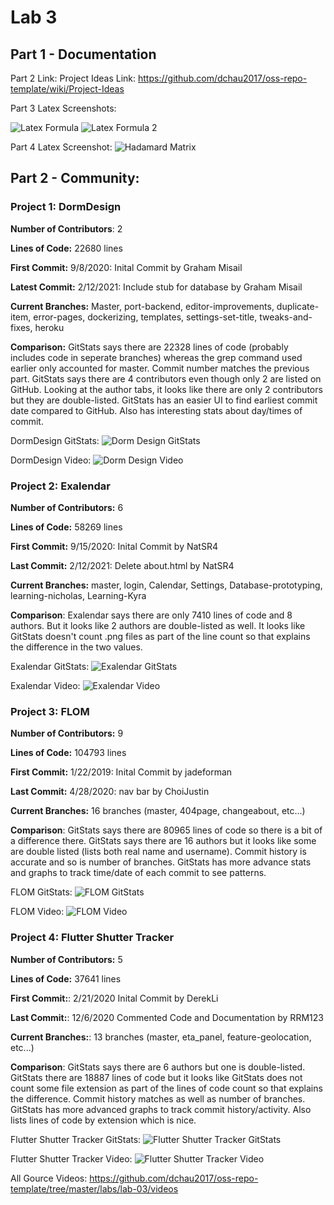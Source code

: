 # Lab 3

## Part 1 - Documentation

Part 2 Link: Project Ideas Link: https://github.com/dchau2017/oss-repo-template/wiki/Project-Ideas

Part 3 Latex Screenshots:

![Latex Formula](./part1_3.png?raw=true)
![Latex Formula 2](./part1_3_2.png?raw=true)

Part 4 Latex Screenshot:
![Hadamard Matrix](./part1_4.png?raw=true)


## Part 2 - Community:

### Project 1: DormDesign

**Number of Contributors**: 2

**Lines of Code:** 22680 lines

**First Commit:** 9/8/2020: Inital Commit by Graham Misail

**Latest Commit:** 2/12/2021: Include stub for database by Graham Misail

**Current Branches:** Master, port-backend, editor-improvements, duplicate-item, error-pages, dockerizing, templates, settings-set-title, tweaks-and-fixes, heroku

**Comparison:** GitStats says there are 22328 lines of code (probably includes code in seperate branches) whereas 
the grep command used earlier only accounted for master. Commit number matches the previous part. GitStats says there are
4 contributors even though only 2 are listed on GitHub. Looking at the author tabs, it looks like there are only 2 contributors
but they are double-listed. GitStats has an easier UI to find earliest commit date compared to GitHub. Also has interesting stats
about day/times of commit.


DormDesign GitStats:
![Dorm Design GitStats](./dormdesignstats.png?raw=true)


DormDesign Video: 
![Dorm Design Video](./dormDesignVideo.png?raw=true)


### Project 2: Exalendar

**Number of Contributors:** 6

**Lines of Code:** 58269 lines

**First Commit:** 9/15/2020: Inital Commit by NatSR4

**Last Commit:** 2/12/2021: Delete about.html by NatSR4

**Current Branches:** master, login, Calendar, Settings, Database-prototyping, learning-nicholas, Learning-Kyra

**Comparison**: Exalendar says there are only 7410 lines of code and 8 authors. But it looks like 2 authors are double-listed as well.
It looks like GitStats doesn't count .png files as part of the line count so that explains the difference in the two values. 

Exalendar GitStats:
![Exalendar GitStats](./ExalendarStats.png?raw=true)


Exalendar Video: 
![Exalendar Video](./exalendarVideo.png?raw=true)


### Project 3: FLOM

**Number of Contributors:** 9

**Lines of Code:** 104793 lines

**First Commit:** 1/22/2019: Inital Commit by jadeforman

**Last Commit:** 4/28/2020: nav bar by ChoiJustin

**Current Branches:**  16 branches (master, 404page, changeabout, etc...)

**Comparison**: GitStats says there are 80965 lines of code so there is a bit of a difference there. GitStats says there are
16 authors but it looks like some are double listed (lists both real name and username). Commit history is accurate and so is number
of branches. GitStats has more advance stats and graphs to track time/date of each commit to see patterns.


FLOM GitStats:
![FLOM GitStats](./FLOMstats.png?raw=true)


FLOM Video: 
![FLOM Video](./flomVideo.png?raw=true)


### Project 4: Flutter Shutter Tracker

**Number of Contributors:** 5

**Lines of Code:** 37641 lines

**First Commit:**: 2/21/2020 Inital Commit by DerekLi

**Last Commit:**: 12/6/2020 Commented Code and Documentation by RRM123

**Current Branches:**: 13 branches (master, eta_panel, feature-geolocation, etc...)

**Comparison**: GitStats says there are 6 authors but one is double-listed. GitStats there are 18887 lines of code
but it looks like GitStats does not count some file extension as part of the lines of code count so that explains the
difference. Commit history matches as well as number of branches. GitStats has more advanced graphs to track commit history/activity. 
Also lists lines of code by extension which is nice.


Flutter Shutter Tracker GitStats:
![Flutter Shutter Tracker GitStats](./shuttleTrackStats.png?raw=true)


Flutter Shutter Tracker Video: 
![Flutter Shutter Tracker Video](./shuttleTrackVideo.png?raw=true)


All Gource Videos: https://github.com/dchau2017/oss-repo-template/tree/master/labs/lab-03/videos